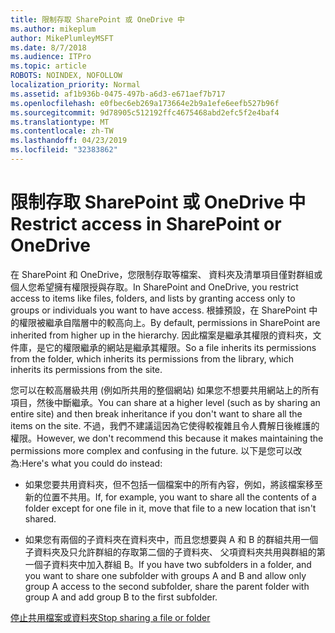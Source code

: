 ```yaml
---
title: 限制存取 SharePoint 或 OneDrive 中
ms.author: mikeplum
author: MikePlumleyMSFT
ms.date: 8/7/2018
ms.audience: ITPro
ms.topic: article
ROBOTS: NOINDEX, NOFOLLOW
localization_priority: Normal
ms.assetid: af1b936b-0475-497b-a6d3-e671aef7b717
ms.openlocfilehash: e0fbec6eb269a173664e2b9a1efe6eefb527b96f
ms.sourcegitcommit: 9d78905c512192ffc4675468abd2efc5f2e4baf4
ms.translationtype: MT
ms.contentlocale: zh-TW
ms.lasthandoff: 04/23/2019
ms.locfileid: "32383862"
---
```

# <a name="restrict-access-in-sharepoint-or-onedrive"></a><span data-ttu-id="dfaea-102">限制存取 SharePoint 或 OneDrive 中</span><span class="sxs-lookup"><span data-stu-id="dfaea-102">Restrict access in SharePoint or OneDrive</span></span>

<span data-ttu-id="dfaea-103">在 SharePoint 和 OneDrive，您限制存取等檔案、 資料夾及清單項目僅對群組或個人您希望擁有權限授與存取。</span><span class="sxs-lookup"><span data-stu-id="dfaea-103">In SharePoint and OneDrive, you restrict access to items like files, folders, and lists by granting access only to groups or individuals you want to have access.</span></span> <span data-ttu-id="dfaea-104">根據預設，在 SharePoint 中的權限被繼承自階層中的較高向上。</span><span class="sxs-lookup"><span data-stu-id="dfaea-104">By default, permissions in SharePoint are inherited from higher up in the hierarchy.</span></span> <span data-ttu-id="dfaea-105">因此檔案是繼承其權限的資料夾，文件庫，是它的權限繼承的網站是繼承其權限。</span><span class="sxs-lookup"><span data-stu-id="dfaea-105">So a file inherits its permissions from the folder, which inherits its permissions from the library, which inherits its permissions from the site.</span></span>
  
<span data-ttu-id="dfaea-106">您可以在較高層級共用 (例如所共用的整個網站) 如果您不想要共用網站上的所有項目，然後中斷繼承。</span><span class="sxs-lookup"><span data-stu-id="dfaea-106">You can share at a higher level (such as by sharing an entire site) and then break inheritance if you don't want to share all the items on the site.</span></span> <span data-ttu-id="dfaea-107">不過，我們不建議這因為它使得較複雜且令人費解日後維護的權限。</span><span class="sxs-lookup"><span data-stu-id="dfaea-107">However, we don't recommend this because it makes maintaining the permissions more complex and confusing in the future.</span></span> <span data-ttu-id="dfaea-108">以下是您可以改為:</span><span class="sxs-lookup"><span data-stu-id="dfaea-108">Here's what you could do instead:</span></span>
  
- <span data-ttu-id="dfaea-109">如果您要共用資料夾，但不包括一個檔案中的所有內容，例如，將該檔案移至新的位置不共用。</span><span class="sxs-lookup"><span data-stu-id="dfaea-109">If, for example, you want to share all the contents of a folder except for one file in it, move that file to a new location that isn't shared.</span></span>
    
- <span data-ttu-id="dfaea-110">如果您有兩個的子資料夾在資料夾中，而且您想要與 A 和 B 的群組共用一個子資料夾及只允許群組的存取第二個的子資料夾、 父項資料夾共用與群組的第一個子資料夾中加入群組 B。</span><span class="sxs-lookup"><span data-stu-id="dfaea-110">If you have two subfolders in a folder, and you want to share one subfolder with groups A and B and allow only group A access to the second subfolder, share the parent folder with group A and add group B to the first subfolder.</span></span>
    
[<span data-ttu-id="dfaea-111">停止共用檔案或資料夾</span><span class="sxs-lookup"><span data-stu-id="dfaea-111">Stop sharing a file or folder </span></span>](https://go.microsoft.com/fwlink/?linkid=2008861)
  

